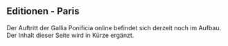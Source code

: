 ## Editionen - Paris

Der Auftritt der Gallia Ponificia online befindet sich derzeit noch im Aufbau. Der Inhalt dieser Seite wird in Kürze ergänzt.
